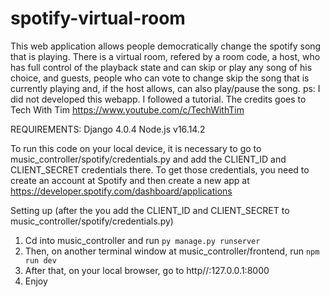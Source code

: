 # spotify-virtual-room
This web application allows people democratically change the spotify song that is playing. There is a virtual room, refered by a room code, a host, who has full control of the playback state and can skip or play any song of his choice, and guests, people who can vote to change skip the song that is currently playing and, if the host allows, can also play/pause the song.  ps: I did not developed this webapp. I followed a tutorial. The credits goes to Tech With Tim https://www.youtube.com/c/TechWithTim

REQUIREMENTS:
  Django 4.0.4
  Node.js v16.14.2
  
To run this code on your local device, it is necessary to go to music_controller/spotify/credentials.py and add the CLIENT_ID and CLIENT_SECRET credentials there. To get those credentials, you need to create an account at Spotify and then create a new app at https://developer.spotify.com/dashboard/applications


Setting up (after the you add the CLIENT_ID and CLIENT_SECRET to music_controller/spotify/credentials.py)
  1. Cd into music_controller and run `py manage.py runserver`
  2. Then, on another terminal window at music_controller/frontend, run `npm run dev`
  3. After that, on your local browser, go to http//:127.0.0.1:8000
  4. Enjoy
